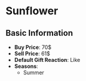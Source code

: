 # Sunflower

## Basic Information

- **Buy Price**: 70$
- **Sell Price**: 61$
- **Default Gift Reaction**: Like
- **Seasons**:
  - Summer